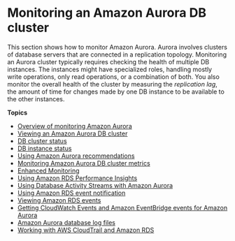 # Monitoring an Amazon Aurora DB cluster<a name="MonitoringAurora"></a>

 This section shows how to monitor Amazon Aurora\. Aurora involves clusters of database servers that are connected in a replication topology\. Monitoring an Aurora cluster typically requires checking the health of multiple DB instances\. The instances might have specialized roles, handling mostly write operations, only read operations, or a combination of both\. You also monitor the overall health of the cluster by measuring the *replication lag*, the amount of time for changes made by one DB instance to be available to the other instances\. 

**Topics**
+ [Overview of monitoring Amazon Aurora](MonitoringOverview.md)
+ [Viewing an Amazon Aurora DB cluster](Aurora.Viewing.md)
+ [DB cluster status](Aurora.Status.md)
+ [DB instance status](Overview.DBInstance.Status.md)
+ [Using Amazon Aurora recommendations](USER_Recommendations.md)
+ [Monitoring Amazon Aurora DB cluster metrics](Aurora.Monitoring.md)
+ [Enhanced Monitoring](USER_Monitoring.OS.md)
+ [Using Amazon RDS Performance Insights](USER_PerfInsights.md)
+ [Using Database Activity Streams with Amazon Aurora](DBActivityStreams.md)
+ [Using Amazon RDS event notification](USER_Events.md)
+ [Viewing Amazon RDS events](USER_ListEvents.md)
+ [Getting CloudWatch Events and Amazon EventBridge events for Amazon Aurora](rds-cloud-watch-events.md)
+ [Amazon Aurora database log files](USER_LogAccess.md)
+ [Working with AWS CloudTrail and Amazon RDS](logging-using-cloudtrail.md)